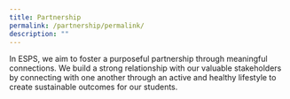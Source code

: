 ```yaml
---
title: Partnership
permalink: /partnership/permalink/
description: ""
---
```

In ESPS, we aim to foster a purposeful partnership through meaningful connections. We build a strong relationship with our valuable stakeholders by connecting with one another through an active and healthy lifestyle to create sustainable outcomes for our students.